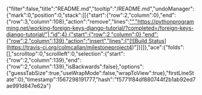 {"filter":false,"title":"README.md","tooltip":"/README.md","undoManager":{"mark":0,"position":0,"stack":[[{"start":{"row":2,"column":0},"end":{"row":3,"column":108},"action":"remove","lines":["","https://pythonprogramming.net/working-foreign-keys-django-tutorial/?completed=/foreign-keys-django-tutorial/"],"id":4},{"start":{"row":2,"column":0},"end":{"row":2,"column":139},"action":"insert","lines":["[![Build Status](https://travis-ci.org/colmcallan/milestoneproject4.svg?branch=master)](https://travis-ci.org/colmcallan/milestoneproject4)"]}]]},"ace":{"folds":[],"scrolltop":0,"scrollleft":0,"selection":{"start":{"row":2,"column":139},"end":{"row":2,"column":139},"isBackwards":false},"options":{"guessTabSize":true,"useWrapMode":false,"wrapToView":true},"firstLineState":0},"timestamp":1567298191777,"hash":"f5771f84df880744f2b1ab92ed7ae991d847e62a"}